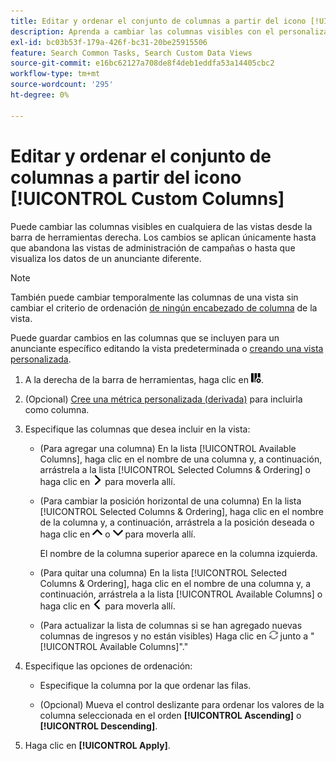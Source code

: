 ```yaml
---
title: Editar y ordenar el conjunto de columnas a partir del icono [!UICONTROL Custom Columns]
description: Aprenda a cambiar las columnas visibles con el personalizador de columnas.
exl-id: bc03b53f-179a-426f-bc31-20be25915506
feature: Search Common Tasks, Search Custom Data Views
source-git-commit: e16bc62127a708de8f4deb1eddfa53a14405cbc2
workflow-type: tm+mt
source-wordcount: '295'
ht-degree: 0%

---
```


# Editar y ordenar el conjunto de columnas a partir del icono [!UICONTROL Custom Columns]

Puede cambiar las columnas visibles en cualquiera de las vistas desde la barra de herramientas derecha. Los cambios se aplican únicamente hasta que abandona las vistas de administración de campañas o hasta que visualiza los datos de un anunciante diferente.

>[!NOTE]
>
>También puede cambiar temporalmente las columnas de una vista sin cambiar el criterio de ordenación [de ningún encabezado de columna](/help/search-social-commerce/common-tasks/data-views/ad-hoc-settings/column-set-edit-column-heading.md) de la vista.
>
>Puede guardar cambios en las columnas que se incluyen para un anunciante específico editando la vista predeterminada o [creando una vista personalizada](/help/search-social-commerce/common-tasks/data-views/custom-default-views-manage.md#create-custom-view).

1. A la derecha de la barra de herramientas, haga clic en ![Columnas](/help/search-social-commerce/assets/custom-columns.png "Columnas").

1. (Opcional) [Cree una métrica personalizada (derivada)](/help/search-social-commerce/common-tasks/custom-metrics/custom-metric-create.md) para incluirla como columna.

1. Especifique las columnas que desea incluir en la vista:

   * (Para agregar una columna) En la lista [!UICONTROL Available Columns], haga clic en el nombre de una columna y, a continuación, arrástrela a la lista [!UICONTROL Selected Columns & Ordering] o haga clic en ![Agregar columna](/help/search-social-commerce/assets/chevron-right.png "Agregar columna") para moverla allí.

   * (Para cambiar la posición horizontal de una columna) En la lista [!UICONTROL Selected Columns & Ordering], haga clic en el nombre de la columna y, a continuación, arrástrela a la posición deseada o haga clic en ![Subir columna](/help/search-social-commerce/assets/chevron-up.png "Subir columna") o ![Mover columna hacia abajo](/help/search-social-commerce/assets/chevron-down.png "Mover columna hacia abajo") para moverla allí.

     El nombre de la columna superior aparece en la columna izquierda.

   * (Para quitar una columna) En la lista [!UICONTROL Selected Columns & Ordering], haga clic en el nombre de una columna y, a continuación, arrástrela a la lista [!UICONTROL Available Columns] o haga clic en ![Quitar](/help/search-social-commerce/assets/chevron-left.png "Quitar") para moverla allí.

   * (Para actualizar la lista de columnas si se han agregado nuevas columnas de ingresos y no están visibles) Haga clic en ![Actualizar](/help/search-social-commerce/assets/refresh.png "Actualizar") junto a &quot;[!UICONTROL Available Columns]&quot;.&quot;

1. Especifique las opciones de ordenación:

   * Especifique la columna por la que ordenar las filas.

   * (Opcional) Mueva el control deslizante para ordenar los valores de la columna seleccionada en el orden **[!UICONTROL Ascending]** o **[!UICONTROL Descending]**.

1. Haga clic en **[!UICONTROL Apply]**.
